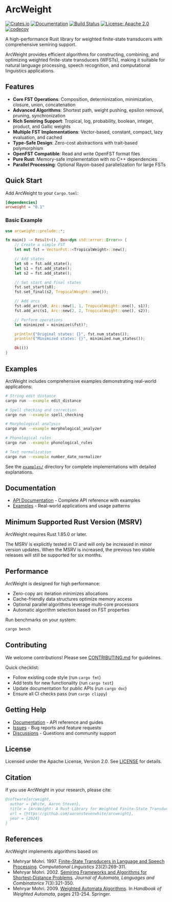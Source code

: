 # ArcWeight

[![Crates.io](https://img.shields.io/crates/v/arcweight.svg)](https://crates.io/crates/arcweight)
[![Documentation](https://docs.rs/arcweight/badge.svg)](https://docs.rs/arcweight)
[![Build Status](https://github.com/aaronstevenwhite/arcweight/workflows/CI/badge.svg)](https://github.com/aaronstevenwhite/arcweight/actions)
[![License: Apache 2.0](https://img.shields.io/badge/License-Apache%202.0-blue.svg)](https://www.apache.org/licenses/LICENSE-2.0)
[![codecov](https://codecov.io/gh/aaronstevenwhite/arcweight/branch/main/graph/badge.svg)](https://codecov.io/gh/aaronstevenwhite/arcweight)

A high-performance Rust library for weighted finite-state transducers with comprehensive semiring support.

ArcWeight provides efficient algorithms for constructing, combining, and optimizing weighted finite-state transducers (WFSTs), making it suitable for natural language processing, speech recognition, and computational linguistics applications.

## Features

- **Core FST Operations**: Composition, determinization, minimization, closure, union, concatenation
- **Advanced Algorithms**: Shortest path, weight pushing, epsilon removal, pruning, synchronization
- **Rich Semiring Support**: Tropical, log, probability, boolean, integer, product, and Gallic weights
- **Multiple FST Implementations**: Vector-based, constant, compact, lazy evaluation, and cached
- **Type-Safe Design**: Zero-cost abstractions with trait-based polymorphism
- **OpenFST Compatible**: Read and write OpenFST format files
- **Pure Rust**: Memory-safe implementation with no C++ dependencies
- **Parallel Processing**: Optional Rayon-based parallelization for large FSTs

## Quick Start

Add ArcWeight to your `Cargo.toml`:

```toml
[dependencies]
arcweight = "0.1"
```

### Basic Example

```rust
use arcweight::prelude::*;

fn main() -> Result<(), Box<dyn std::error::Error>> {
    // Create a simple FST
    let mut fst = VectorFst::<TropicalWeight>::new();

    // Add states
    let s0 = fst.add_state();
    let s1 = fst.add_state();
    let s2 = fst.add_state();

    // Set start and final states
    fst.set_start(s0);
    fst.set_final(s2, TropicalWeight::one());

    // Add arcs
    fst.add_arc(s0, Arc::new(1, 1, TropicalWeight::one(), s1));
    fst.add_arc(s1, Arc::new(2, 2, TropicalWeight::one(), s2));

    // Perform operations
    let minimized = minimize(&fst)?;

    println!("Original states: {}", fst.num_states());
    println!("Minimized states: {}", minimized.num_states());

    Ok(())
}
```

## Examples

ArcWeight includes comprehensive examples demonstrating real-world applications:

```bash
# String edit distance
cargo run --example edit_distance

# Spell checking and correction
cargo run --example spell_checking

# Morphological analysis
cargo run --example morphological_analyzer

# Phonological rules
cargo run --example phonological_rules

# Text normalization
cargo run --example number_date_normalizer
```

See the [`examples/`](examples/) directory for complete implementations with detailed explanations.

## Documentation

- [API Documentation](https://docs.rs/arcweight) - Complete API reference with examples
- [Examples](examples/) - Real-world applications and usage patterns

## Minimum Supported Rust Version (MSRV)

ArcWeight requires Rust 1.85.0 or later.

The MSRV is explicitly tested in CI and will only be increased in minor version updates. When the MSRV is increased, the previous two stable releases will still be supported for six months.

## Performance

ArcWeight is designed for high performance:

- Zero-copy arc iteration minimizes allocations
- Cache-friendly data structures optimize memory access
- Optional parallel algorithms leverage multi-core processors
- Automatic algorithm selection based on FST properties

Run benchmarks on your system:

```bash
cargo bench
```

## Contributing

We welcome contributions! Please see [CONTRIBUTING.md](CONTRIBUTING.md) for guidelines.

Quick checklist:
- Follow existing code style (run `cargo fmt`)
- Add tests for new functionality (run `cargo test`)
- Update documentation for public APIs (run `cargo doc`)
- Ensure all CI checks pass (run `cargo clippy`)

## Getting Help

- [Documentation](https://docs.rs/arcweight) - API reference and guides
- [Issues](https://github.com/aaronstevenwhite/arcweight/issues) - Bug reports and feature requests
- [Discussions](https://github.com/aaronstevenwhite/arcweight/discussions) - Questions and community support

## License

Licensed under the Apache License, Version 2.0. See [LICENSE](LICENSE) for details.

## Citation

If you use ArcWeight in your research, please cite:

```bibtex
@software{arcweight,
  author = {White, Aaron Steven},
  title = {ArcWeight: A Rust Library for Weighted Finite-State Transducers},
  url = {https://github.com/aaronstevenwhite/arcweight},
  year = {2024}
}
```

## References

ArcWeight implements algorithms based on:

- Mehryar Mohri. 1997. [Finite-State Transducers in Language and Speech Processing](https://aclanthology.org/J97-2003/). *Computational Linguistics* 23(2):269-311.
- Mehryar Mohri. 2002. [Semiring Frameworks and Algorithms for Shortest-Distance Problems](https://doi.org/10.1016/S0304-3975(99)00014-6). *Journal of Automata, Languages and Combinatorics* 7(3):321-350.
- Mehryar Mohri. 2009. [Weighted Automata Algorithms](https://doi.org/10.1007/978-3-642-01492-5_6). In *Handbook of Weighted Automata*, pages 213-254. Springer.
